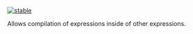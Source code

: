 [![stable](http://badges.github.io/stability-badges/dist/stable.svg)](http://github.com/badges/stability-badges)

Allows compilation of expressions inside of other expressions.